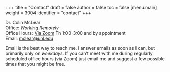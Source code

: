 +++
title = "Contact"
draft = false
author = false
toc = false
[menu.main]
  weight = 3004
  identifier = "contact"
+++

Dr. Colin McLear<br />
Office: _Working Remotely_ <br />
Office Hours: [Via Zoom](https://unl.zoom.us/j/94199866851) Th 1:00-3:00 and by appointment<br />
Email: [mclear@unl.edu](mailto:mclear@unl.edu)

Email is the best way to reach me. I answer emails as soon as I can, but
primarily only on _weekdays_. If you can’t meet with me during regularly scheduled
office hours (via Zoom) just email me and suggest a few possible times that you might
be free.
